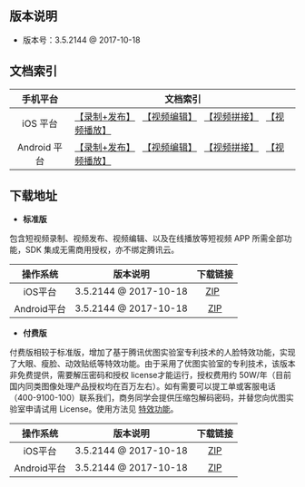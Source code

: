 ## 版本说明

- 版本号：3.5.2144 @ 2017-10-18

## 文档索引

| 手机平台 | 文档索引 |
|:-------:|---------|
| iOS 平台 | [【录制+发布】](https://cloud.tencent.com/document/product/584/9367) &nbsp; [【视频编辑】](https://cloud.tencent.com/document/product/584/9375) &nbsp; [【视频拼接】](https://cloud.tencent.com/document/product/584/9370) &nbsp; [【视频播放】](https://cloud.tencent.com/document/product/584/9372) | 
| Android 平台 | [【录制+发布】](/document/product/584/9367) &nbsp; [【视频编辑】](https://cloud.tencent.com/document/product/584/9502) &nbsp; [【视频拼接】](https://cloud.tencent.com/document/product/584/9503) &nbsp; [【视频播放】](https://cloud.tencent.com/document/product/584/9373) | 

## 下载地址

- **标准版**

包含短视频录制、视频发布、视频编辑、以及在线播放等短视频 APP 所需全部功能，SDK 集成无需商用授权，亦不绑定腾讯云。

| 操作系统 | 版本说明|下载链接 |
| :---------: |  ---- | :----: | 
| iOS平台  | 3.5.2144 @ 2017-10-18 | [ZIP](http://liteavsdk-1252463788.cosgz.myqcloud.com/3.5/TXLiteAVSDK_UGC_iOS_3.5.2144.zip)   |
| Android平台  | 3.5.2144 @ 2017-10-18 | [ZIP](http://liteavsdk-1252463788.cosgz.myqcloud.com/3.5/LiteAVSDK_UGC_Android_3.5.2144.zip) |

- **付费版**

付费版相较于标准版，增加了基于腾讯优图实验室专利技术的人脸特效功能，实现了大眼、瘦脸、动效贴纸等特效功能。由于采用了优图实验室的专利技术，该版本非免费提供，需要解压密码和授权 license才能运行，授权费用约 50W/年（目前国内同类图像处理产品授权均在百万左右）。如有需要可以提工单或客服电话（400-9100-100）联系我们，商务同学会提供压缩包解码密码，并替您向优图实验室申请试用 License。使用方法见 [特效功能](https://cloud.tencent.com/document/product/454/9018)。  

| 操作系统 | 版本说明|下载链接 |
| :---------: |  ---- | :----: | 
| iOS平台  | 3.5.2144 @ 2017-10-18 | [ZIP](http://liteavsdk-1252463788.cosgz.myqcloud.com/3.5/TXLiteAVSDK_Enterprise_iOS_3.5.2144.zip) |
| Android平台  | 3.5.2144 @ 2017-10-18  | [ZIP](http://liteavsdk-1252463788.cosgz.myqcloud.com/3.5/LiteAVSDK_Enterprise_Android_3.5.2144.zip) | 


